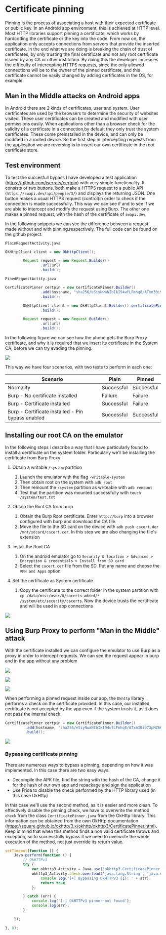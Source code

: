 # Certificate pinning

Pinning is the process of associating a host with their expected certificate or public key. In an Android app environment, this is achieved at HTTP level. Most HTTP libraries support pinning a certificate, which works by hardcoding the certificate or the key into the code. From now on, the application only accepts connections from servers that provide the inserted certificate. In the end what we are doing is breaking the chain of trust of certificates, by only trusting the final certificate and not any root certificate issued by any CA or other institution. By doing this the developer increases the difficulty of intercepting HTTPS requests, since the only allowed connections will be to the owner of the pinned certificate, and this certificate cannot be easily changed by adding certificates in the OS, for example.

## Man in the Middle attacks on Android apps

In Android there are 2 kinds of certificates, user and system. User certificates are used by the browsers to determine the security of websites visited. These user certificates can be created and modified with user permissions easily. When applications other than a browser check for the validity of a certificate in a connection,by default they only trust the system certificates. These come preinstalled in the device, and can only be modified in a rooted device. So the first step in intercepting requests from the application we are reversing is to insert our own certificate in the root certificate store.

## Test environment

To test the succesfull bypass I have developed a test application (https://github.com/jserrats/certpin) with very simple functionality. It consists of two buttons, both make a HTTPS request to a public API (`https://swapi.dev/api/people/3/`) and displays the returning JSON. One button makes a usual HTTPS request (control)in order to check if the connection is made successfully. This way we can see if  and to see if we are able to intercept and modify the request using Burp. The other one makes a pinned request, with the hash of the certificate of `swapi.dev`.

In the following snippets we can see the difference between a request made without and with pinning.respectively. The full code can be found on the github project.

`PlainRequestActivity.java`

```java
OkHttpClient client = new OkHttpClient();

        Request request = new Request.Builder()
                .url(url)
                .build();
```

`PinedRequestActity.java`

```java
CertificatePinner certpin = new CertificatePinner.Builder()
                .add(hostname, "sha256/eSiyNwaNIbIkI94wfLFmhq8/ATxm30i973pMZ669tZo=")
                .build();

        OkHttpClient client = new OkHttpClient.Builder().certificatePinner(certpin)
                .build();

        Request request = new Request.Builder()
                .url(url)
                .build();
```

In the following figure we can see how the phone gets the Burp Proxy certificate, and why it is required that we insert its certificate in the System CA, before we can try evading the pinning.

![](certificate_pinning/res/2020-08-26-19-18-35.png)

This way we have four scenarios, with two tests to perform in each one:

| Scenario                                          | Plain      | Pinned     |
| ------------------------------------------------- | ---------- | ---------- |
| Normality                                         | Successful | Successful |
| Burp - No certificate installed                   | Failure    | Failure    |
| Burp - Certificate installed                      | Successful | Failure    |
| Burp - Certificate installed - Pin bypass enabled | Successful | Successful |

## Installing our root CA on the emulator

In the following steps i describe a way that I have particularly found to install a certificate on the system folder. Particularly we'll be installing the certificate from Burp Proxy

1. Obtain a writable `/system` partition
    1. Launch the emulator with the flag `-writable-system`
    2. Then obtain root on the system with `adb root`
    3. Then remount the `/system` partition as writeable with `adb remount`
    4. Test that the partition was mounted successfully with `touch /system/test.txt`

2. Obtain the Root CA from burp
   1. Obtain the Burp Root certificate. Enter `http://burp` into a browser configured with burp and download the CA file.
   2. Move the file to the SD card on the device with `adb push cacert.der /mnt/sdcard/cacert.cer`. In this step we are also changing the file's extension

3. Install the Root CA
   1. On the android emulator go to `Security & location > Advanced > Encryption & credentials > Install from SD card`
   2. Select the `cacert.cer` file from the SD. Put any name and choose the `VPN and Apps` option

4. Set the certificate as System certificate
   1. Copy the certificate to the correct folder in the system partition with `cp /data/misc/user/0/cacerts-added/* /system/etc/security/cacerts`. Now the device trusts the certificate and will be used in app connections

![](certificate_pinning/res/2020-05-16-18-42-54.png)

## Using Burp Proxy to perform "Man in the Middle" attack

With the certificate installed we can configure the emulator to use Burp as a proxy in order to intercept requests. We can see the request appear in burp and in the app without any problem

![](certificate_pinning/res/2020-06-25-19-02-08.png)

![](certificate_pinning/res/2020-05-23-12-35-11.png)

![](certificate_pinning/res/2020-05-23-12-35-35.png)

When performing a pinned request inside our app, the `Okhttp` library performs a check on the certificate provided. In this case, our installed certificate is not accepted by the app even if the system trusts it, as it does not pass the internal check

```java
CertificatePinner certpin = new CertificatePinner.Builder()
         .add(hostname, "sha256/eSiyNwaNIbIkI94wfLFmhq8/ATxm30i973pMZ669tZo=")
         .build();
```

![](certificate_pinning/res/2020-05-23-12-45-01.png)

### Bypassing certificate pinning

There are numerous ways to bypass a pinning, depending on how it was implemented. In this case there are two easy ways:

* Decompile the APK file, find the string with the hash of the CA, change it for the hash of our own app and repackage and sign the application
* Use Frida to disable the check performed by the HTTP library used (in this case OkHttp)

In this case we'll use the second method, as it is easier and more clean. To effectively disable the pinning check, we have to overwrite the method `check` from the class `CertificatePinner.java` from the OkHttp library. This information can be obtained from the own OkHttp documentation (https://square.github.io/okhttp/3.x/okhttp/okhttp3/CertificatePinner.html). Keep in mind that when this method finds a non valid certificate throws and exception, so to successfully bypass it we need to overwrite the whole execution of the method, not just override its return value.

```js
setTimeout(function () {
    Java.perform(function () {
        // OkHTTPv3
        try {
            var okhttp3_Activity = Java.use('okhttp3.CertificatePinner');
            okhttp3_Activity.check.overload('java.lang.String', 'java.util.List').implementation = function (str) {
                console.log('[+] Bypassing OkHTTPv3 {1}: ' + str);
                return true;
            };

        } catch (err) {
            console.log('[-] OkHTTPv3 pinner not found');
            console.log(err);
        }

    });

}, 0);
```
